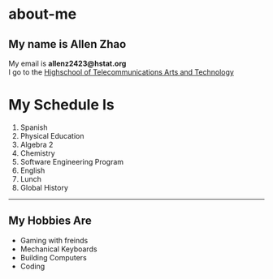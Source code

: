 # about-me
My name is **Allen Zhao**  
---
My email is __allenz2423@hstat.org__  
I go to the [Highschool of Telecommunications Arts and Technology](https://hstat.org)  
# My Schedule Is
1. Spanish 
2. Physical Education 
3. Algebra 2 
4. Chemistry 
5. Software Engineering Program 
6. English 
7. Lunch
8. Global History
---
## My Hobbies Are
* Gaming with freinds
* Mechanical Keyboards
* Building Computers
* Coding
